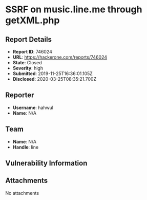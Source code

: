 # SSRF on music.line.me through getXML.php

## Report Details
- **Report ID**: 746024
- **URL**: https://hackerone.com/reports/746024
- **State**: Closed
- **Severity**: high
- **Submitted**: 2019-11-25T16:36:01.105Z
- **Disclosed**: 2020-03-25T08:35:21.700Z

## Reporter
- **Username**: hahwul
- **Name**: N/A

## Team
- **Name**: N/A
- **Handle**: line

## Vulnerability Information


## Attachments
No attachments
